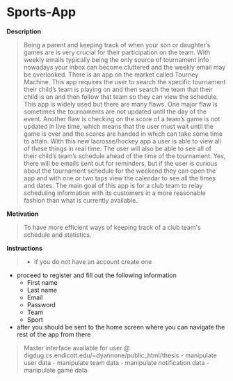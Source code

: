# Sports-App
**Description**
> Being a parent and keeping track of when your son or daughter’s games are is very 
crucial for their participation on the team. With weekly emails typically being the only source of 
tournament info nowadays your inbox can become cluttered and the weekly email may be 
overlooked. There is an app on the market called Tourney Machine. This app requires the user to 
search the specific tournament their child’s team is playing on and then search the team that their 
child is on and then follow that team so they can view the schedule. This app is widely used but 
there are many flaws. One major flaw is sometimes the tournaments are not updated until the day 
of the event. Another flaw is checking on the score of a team’s game is not updated in live time, 
which means that the user must wait until the game is over and the scores are handed in which 
can take some time to attain. With this new lacrosse/hockey app a user is able to view all of these 
things in real time. The user will also be able to see all of their child’s team’s schedule ahead of 
the time of the tournament. Yes, there will be emails sent out for reminders, but if the user is 
curious about the tournament schedule for the weekend they can open the app and with one or 
two taps view the calendar to see all the times and dates. The main goal of this app is for a club 
team to relay scheduling information with its customers in a more reasonable fashion than what 
is currently available. 

**Motivation**
> To have more efficient ways of keeping track of a club team's schedule and statistics.

**Instructions**
>  - if you do not have an account create one
  - proceed to register and fill out the following information
    - First name 
    - Last name 
    - Email 
    - Password
    - Team
    - Sport
  - after you should be sent to the home screen where you can navigate the rest of the app from there 
   
> Master interface available for user @ digdug.cs.endicott.edu/~dyannone/public_html/thesis
    - manipulate user data 
    - manipulate team data
    - manipulate notification data
    - manipulate game data
